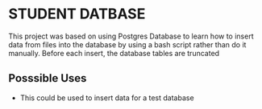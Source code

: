 # STUDENT DATBASE

This project was based on using Postgres Database to learn how to insert data from files
into the database by using a bash script rather than do it manually.
Before each insert, the database tables are truncated

## Posssible Uses

- This could be used to insert data for a test database
